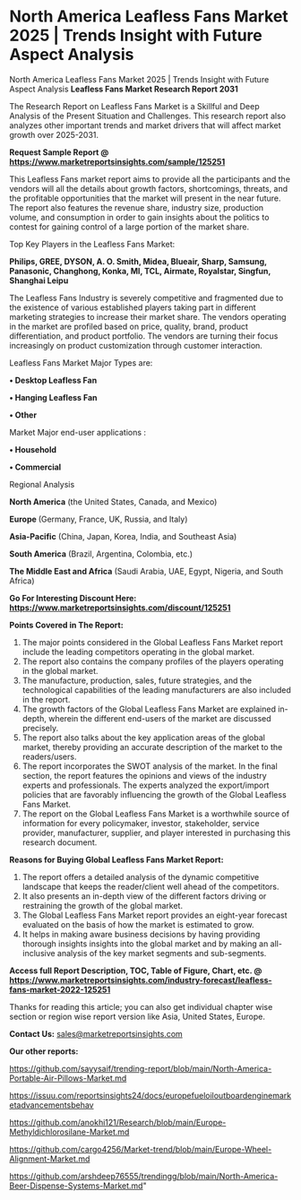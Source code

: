 # North America Leafless Fans Market 2025 | Trends Insight with Future Aspect Analysis
North America Leafless Fans Market 2025 | Trends Insight with Future Aspect Analysis
<strong>Leafless Fans Market Research Report 2031</strong>

The Research Report on Leafless Fans Market is a Skillful and Deep Analysis of the Present Situation and Challenges. This research report also analyzes other important trends and market drivers that will affect market growth over 2025-2031.

<strong>Request Sample Report @ <a href=https://www.marketreportsinsights.com/sample/125251>https://www.marketreportsinsights.com/sample/125251</a></strong>

This Leafless Fans market report aims to provide all the participants and the vendors will all the details about growth factors, shortcomings, threats, and the profitable opportunities that the market will present in the near future. The report also features the revenue share, industry size, production volume, and consumption in order to gain insights about the politics to contest for gaining control of a large portion of the market share.

Top Key Players in the Leafless Fans Market:

<strong>Philips, GREE, DYSON, A. O. Smith, Midea, Blueair, Sharp, Samsung, Panasonic, Changhong, Konka, MI, TCL, Airmate, Royalstar, Singfun, Shanghai Leipu</strong>

The Leafless Fans Industry is severely competitive and fragmented due to the existence of various established players taking part in different marketing strategies to increase their market share. The vendors operating in the market are profiled based on price, quality, brand, product differentiation, and product portfolio. The vendors are turning their focus increasingly on product customization through customer interaction.

Leafless Fans Market Major Types are:

<strong>• Desktop Leafless Fan

• Hanging Leafless Fan

• Other</strong>

Market Major end-user applications :

<strong>• Household

• Commercial</strong>

Regional Analysis

</u><strong><b>North America</b></strong> (the United States, Canada, and Mexico)

<strong><b>Europe </b></strong>(Germany, France, UK, Russia, and Italy)

<strong><b>Asia-Pacific</b></strong> (China, Japan, Korea, India, and Southeast Asia)

<strong><b>South America</b></strong> (Brazil, Argentina, Colombia, etc.)

<strong><b>The Middle East and Africa</b></strong> (Saudi Arabia, UAE, Egypt, Nigeria, and South Africa)

<strong>Go For Interesting Discount Here: <a href=https://www.marketreportsinsights.com/discount/125251>https://www.marketreportsinsights.com/discount/125251</a></strong>

<strong>Points Covered in The Report:</strong>
<ol>
  <li>The major points considered in the Global Leafless Fans Market report include the leading competitors operating in the global market.</li>
  <li>The report also contains the company profiles of the players operating in the global market.</li>
  <li>The manufacture, production, sales, future strategies, and the technological capabilities of the leading manufacturers are also included in the report.</li>
  <li>The growth factors of the Global Leafless Fans Market are explained in-depth, wherein the different end-users of the market are discussed precisely.</li>
  <li>The report also talks about the key application areas of the global market, thereby providing an accurate description of the market to the readers/users.</li>
  <li>The report incorporates the SWOT analysis of the market. In the final section, the report features the opinions and views of the industry experts and professionals. The experts analyzed the export/import policies that are favorably influencing the growth of the Global Leafless Fans Market.</li>
  <li>The report on the Global Leafless Fans Market is a worthwhile source of information for every policymaker, investor, stakeholder, service provider, manufacturer, supplier, and player interested in purchasing this research document.</li>
</ol>
<strong>Reasons for Buying Global Leafless Fans Market Report:</strong>

<ol>
  <li>The report offers a detailed analysis of the dynamic competitive landscape that keeps the reader/client well ahead of the competitors.</li>
  <li>It also presents an in-depth view of the different factors driving or restraining the growth of the global market.</li>
  <li>The Global Leafless Fans Market report provides an eight-year forecast evaluated on the basis of how the market is estimated to grow.</li>
  <li>It helps in making aware business decisions by having providing thorough insights insights into the global market and by making an all-inclusive analysis of the key market segments and sub-segments.</li>
</ol>
<strong>Access full Report Description, TOC, Table of Figure, Chart, etc. @ <a href=https://www.marketreportsinsights.com/industry-forecast/leafless-fans-market-2022-125251>https://www.marketreportsinsights.com/industry-forecast/leafless-fans-market-2022-125251</a></strong>


Thanks for reading this article; you can also get individual chapter wise section or region wise report version like Asia, United States, Europe.

<strong>Contact Us:</strong>
sales@marketreportsinsights.com

<strong>Our other reports:</strong>

<a href=https://github.com/sayysaif/trending-report/blob/main/North-America-Portable-Air-Pillows-Market.md>https://github.com/sayysaif/trending-report/blob/main/North-America-Portable-Air-Pillows-Market.md</a>

<a href=https://issuu.com/reportsinsights24/docs/europefueloiloutboardenginemarketadvancementsbehav>https://issuu.com/reportsinsights24/docs/europefueloiloutboardenginemarketadvancementsbehav</a>

<a href=https://github.com/anokhi121/Research/blob/main/Europe-Methyldichlorosilane-Market.md>https://github.com/anokhi121/Research/blob/main/Europe-Methyldichlorosilane-Market.md</a>

<a href=https://github.com/cargo4256/Market-trend/blob/main/Europe-Wheel-Alignment-Market.md>https://github.com/cargo4256/Market-trend/blob/main/Europe-Wheel-Alignment-Market.md</a>

<a href=https://github.com/arshdeep76555/trendingg/blob/main/North-America-Beer-Dispense-Systems-Market.md>https://github.com/arshdeep76555/trendingg/blob/main/North-America-Beer-Dispense-Systems-Market.md</a>"
